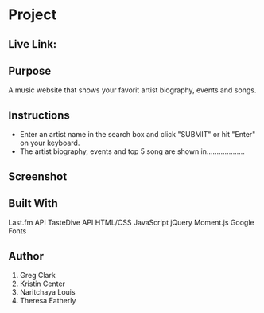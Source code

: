 # Project


## Live Link: 


## Purpose
A music website that shows your favorit artist biography, events and songs.


## Instructions
- Enter an artist name in the search box and click "SUBMIT" or hit "Enter" on your keyboard.
- The artist biography, events and top 5 song are shown in...................

## Screenshot


## Built With
Last.fm API
TasteDive API
HTML/CSS
JavaScript
jQuery
Moment.js
Google Fonts

## Author
1. Greg Clark
2. Kristin Center
3. Naritchaya Louis
4. Theresa Eatherly